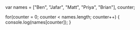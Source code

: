 var names = ["Ben", "Jafar", "Matt", "Priya", "Brian"],
    counter;

for(counter = 0; counter < names.length; counter++) {
    console.log(names[counter]);
}

		
